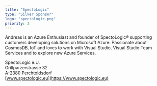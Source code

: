 ```yaml
---
title: "SpectoLogic"
type: "Silver Sponsor"
logo: "spectologic.png"
priority: 3
---
```


Andreas is an Azure Enthusiast and founder of SpectoLogic® supporting customers developing solutions on Microsoft Azure. Passionate about CosmosDB, IoT and loves to work with Visual Studio, Visual Studio Team Services and to explore new Azure Services.

SpectoLogic e.U.  
Grillparzerstrasse 32  
A-2380 Perchtoldsdorf  
[www.spectologic.eu](https://www.spectologic.eu)